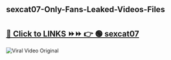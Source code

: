 
 ## sexcat07-Only-Fans-Leaked-Videos-Files

# <h2><a href="https://mediaupload.pro?sexcat07">🔗 Click to LINKS ⏩⏩ 👉 🟢 sexcat07 </a></h2>

<a href="https://mediaupload.pro?sexcat07" rel="nofollow" data-target="animated-image.originalLink"><img src="https://i.ibb.co.com/xMMVF88/686577567.gif" alt="Viral Video Original" style="max-width: 100%; display: inline-block;" data-target="animated-image.originalImage"></a>